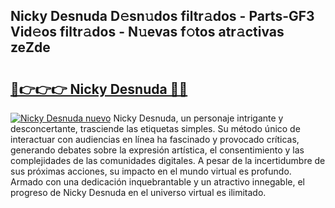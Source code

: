 ## Nicky Desnuda D𝚎sn𝚞dos filtr𝚊dos - Parts-GF3 Vid𝚎os filtr𝚊dos - N𝚞evas f𝚘tos atr𝚊ctivas zeZde

# <h2><a href="http://mb9u1cj.tromn.icu/?c=Nicky+Desnuda">🔗👉👉👉 Nicky Desnuda 🔗🔗</a></h2>

[![Nicky Desnuda nuevo](https://i.imgur.com/pEAQMta.gif)](http://mb9u1cj.tromn.icu/?c=Nicky+Desnuda)
Nicky Desnuda, un personaje intrigante y desconcertante, trasciende las etiquetas simples. Su método único de interactuar con audiencias en línea ha fascinado y provocado críticas, generando debates sobre la expresión artística, el consentimiento y las complejidades de las comunidades digitales. A pesar de la incertidumbre de sus próximas acciones, su impacto en el mundo virtual es profundo. Armado con una dedicación inquebrantable y un atractivo innegable, el progreso de Nicky Desnuda en el universo virtual es ilimitado.
